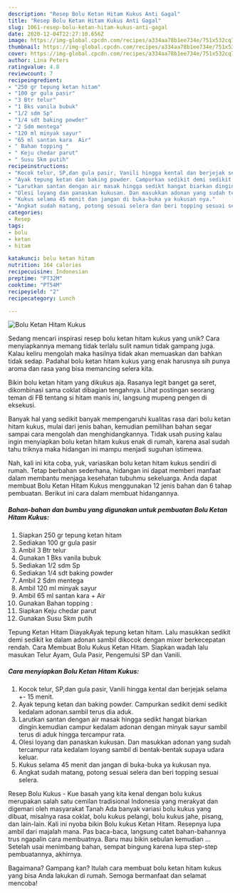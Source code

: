 ```yaml
---
description: "Resep Bolu Ketan Hitam Kukus Anti Gagal"
title: "Resep Bolu Ketan Hitam Kukus Anti Gagal"
slug: 1061-resep-bolu-ketan-hitam-kukus-anti-gagal
date: 2020-12-04T22:27:10.656Z
image: https://img-global.cpcdn.com/recipes/a334aa78b1ee734e/751x532cq70/bolu-ketan-hitam-kukus-foto-resep-utama.jpg
thumbnail: https://img-global.cpcdn.com/recipes/a334aa78b1ee734e/751x532cq70/bolu-ketan-hitam-kukus-foto-resep-utama.jpg
cover: https://img-global.cpcdn.com/recipes/a334aa78b1ee734e/751x532cq70/bolu-ketan-hitam-kukus-foto-resep-utama.jpg
author: Lina Peters
ratingvalue: 4.8
reviewcount: 7
recipeingredient:
- "250 gr tepung ketan hitam"
- "100 gr gula pasir"
- "3 Btr telur"
- "1 Bks vanila bubuk"
- "1/2 sdm Sp"
- "1/4 sdt baking powder"
- "2 Sdm mentega"
- "120 ml minyak sayur"
- "65 ml santan kara  Air"
- " Bahan topping "
- " Keju chedar parut"
- " Susu Skm putih"
recipeinstructions:
- "Kocok telur, SP,dan gula pasir, Vanili hingga kental dan berjejak selama +- 15 menit."
- "Ayak tepung ketan dan baking powder. Campurkan sedikit demi sedikit kedalam adonan.sambil terus dia aduk."
- "Larutkan santan dengan air masak hingga sedikt hangat biarkan dingin.kemudian campur kedalam adonan dengan minyak sayur sambil terus di aduk hingga tercampur rata."
- "Olesi loyang dan panaskan kukusan. Dan masukkan adonan yang sudah tercampur rata kedalam loyang sambil di bentak-bentak supaya udara keluar."
- "Kukus selama 45 menit dan jangan di buka-buka ya kukusan nya."
- "Angkat sudah matang, potong sesuai selera dan beri topping sesuai selera."
categories:
- Resep
tags:
- bolu
- ketan
- hitam

katakunci: bolu ketan hitam 
nutrition: 164 calories
recipecuisine: Indonesian
preptime: "PT32M"
cooktime: "PT54M"
recipeyield: "2"
recipecategory: Lunch

---
```



![Bolu Ketan Hitam Kukus](https://img-global.cpcdn.com/recipes/a334aa78b1ee734e/751x532cq70/bolu-ketan-hitam-kukus-foto-resep-utama.jpg)

Sedang mencari inspirasi resep bolu ketan hitam kukus yang unik? Cara menyiapkannya memang tidak terlalu sulit namun tidak gampang juga. Kalau keliru mengolah maka hasilnya tidak akan memuaskan dan bahkan tidak sedap. Padahal bolu ketan hitam kukus yang enak harusnya sih punya aroma dan rasa yang bisa memancing selera kita.

Bikin bolu ketan hitam yang dikukus aja. Rasanya legit banget ga seret, dikombinasi sama coklat dibagian tengahnya. Lihat postingan seorang teman di FB tentang si hitam manis ini, langsung mupeng pengen di eksekusi.

Banyak hal yang sedikit banyak mempengaruhi kualitas rasa dari bolu ketan hitam kukus, mulai dari jenis bahan, kemudian pemilihan bahan segar sampai cara mengolah dan menghidangkannya. Tidak usah pusing kalau ingin menyiapkan bolu ketan hitam kukus enak di rumah, karena asal sudah tahu triknya maka hidangan ini mampu menjadi suguhan istimewa.


Nah, kali ini kita coba, yuk, variasikan bolu ketan hitam kukus sendiri di rumah. Tetap berbahan sederhana, hidangan ini dapat memberi manfaat dalam membantu menjaga kesehatan tubuhmu sekeluarga. Anda dapat membuat Bolu Ketan Hitam Kukus menggunakan 12 jenis bahan dan 6 tahap pembuatan. Berikut ini cara dalam membuat hidangannya.

<!--inarticleads1-->

##### Bahan-bahan dan bumbu yang digunakan untuk pembuatan Bolu Ketan Hitam Kukus:

1. Siapkan 250 gr tepung ketan hitam
1. Sediakan 100 gr gula pasir
1. Ambil 3 Btr telur
1. Gunakan 1 Bks vanila bubuk
1. Sediakan 1/2 sdm Sp
1. Sediakan 1/4 sdt baking powder
1. Ambil 2 Sdm mentega
1. Ambil 120 ml minyak sayur
1. Ambil 65 ml santan kara + Air
1. Gunakan  Bahan topping :
1. Siapkan  Keju chedar parut
1. Gunakan  Susu Skm putih


Tepung Ketan Hitam DiayakAyak tepung ketan hitam. Lalu masukkan sedikit demi sedikit ke dalam adonan sambil dikocok dengan mixer berkecepatan rendah. Cara Membuat Bolu Kukus Ketan Hitam. Siapkan wadah lalu masukan Telur Ayam, Gula Pasir, Pengemulsi SP dan Vanili. 

<!--inarticleads2-->

##### Cara menyiapkan Bolu Ketan Hitam Kukus:

1. Kocok telur, SP,dan gula pasir, Vanili hingga kental dan berjejak selama +- 15 menit.
1. Ayak tepung ketan dan baking powder. Campurkan sedikit demi sedikit kedalam adonan.sambil terus dia aduk.
1. Larutkan santan dengan air masak hingga sedikt hangat biarkan dingin.kemudian campur kedalam adonan dengan minyak sayur sambil terus di aduk hingga tercampur rata.
1. Olesi loyang dan panaskan kukusan. Dan masukkan adonan yang sudah tercampur rata kedalam loyang sambil di bentak-bentak supaya udara keluar.
1. Kukus selama 45 menit dan jangan di buka-buka ya kukusan nya.
1. Angkat sudah matang, potong sesuai selera dan beri topping sesuai selera.


Resep Bolu Kukus - Kue basah yang kita kenal dengan bolu kukus merupakan salah satu cemilan tradisional Indonesia yang merakyat dan digemari oleh masyarakat Tanah Ada banyak variasi bolu kukus yang dibuat, misalnya rasa coklat, bolu kukus pelangi, bolu kukus jahe, pisang, dan lain-lain. Kali ini nyoba bikin Bolu kukus Ketan Hitam. Resepnya lupa ambil dari majalah mana. Pas baca-baca, langsung catet bahan-bahannya trus ngapalin cara membuatnya. Baru mau bikin sebulan kemudian … Setelah usai menimbang bahan, sempat bingung karena lupa step-step pembuatannya, akhirnya. 

Bagaimana? Gampang kan? Itulah cara membuat bolu ketan hitam kukus yang bisa Anda lakukan di rumah. Semoga bermanfaat dan selamat mencoba!

